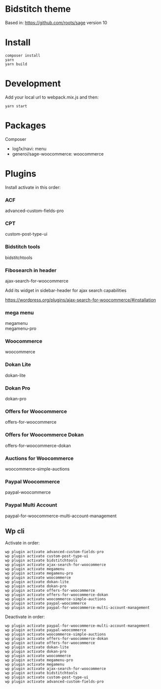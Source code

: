 # Bidstitch theme

Based in: https://github.com/roots/sage version 10

# Install

```
composer install
yarn
yarn build
```

# Development

Add your local url to webpack.mix.js and then:

```
yarn start
```

# Packages

Composer

- log1x/navi: menu
- generoi/sage-woocommerce: woocommerce

# Plugins

Install activate in this order:

### ACF

advanced-custom-fields-pro

### CPT

custom-post-type-ui

### Bidstitch tools

bidstitchtools

### Fibosearch in header

ajax-search-for-woocommerce

Add its widget in sidebar-header for ajax search capabilities

https://wordpress.org/plugins/ajax-search-for-woocommerce/#installation

### mega menu

megamenu  
megamenu-pro

### Woocommerce

woocommerce

### Dokan Lite

dokan-lite

### Dokan Pro

dokan-pro

### Offers for Woocommerce

offers-for-woocommerce

### Offers for Woocommerce Dokan

offers-for-woocommerce-dokan

### Auctions for Woocommerce

woocommerce-simple-auctions

### Paypal Woocommerce

paypal-woocommerce

### Paypal Multi Account

paypal-for-woocommerce-multi-account-management

## Wp cli

Activate in order:

```
wp plugin activate advanced-custom-fields-pro
wp plugin activate custom-post-type-ui
wp plugin activate bidstitchtools
wp plugin activate ajax-search-for-woocommerce
wp plugin activate megamenu
wp plugin activate megamenu-pro
wp plugin activate woocommerce
wp plugin activate dokan-lite
wp plugin activate dokan-pro
wp plugin activate offers-for-woocommerce
wp plugin activate offers-for-woocommerce-dokan
wp plugin activate woocommerce-simple-auctions
wp plugin activate paypal-woocommerce
wp plugin activate paypal-for-woocommerce-multi-account-management
```

Deactivate in order:

```
wp plugin activate paypal-for-woocommerce-multi-account-management
wp plugin activate paypal-woocommerce
wp plugin activate woocommerce-simple-auctions
wp plugin activate offers-for-woocommerce-dokan
wp plugin activate offers-for-woocommerce
wp plugin activate dokan-lite
wp plugin activate dokan-pro
wp plugin activate woocommerce
wp plugin activate megamenu-pro
wp plugin activate megamenu
wp plugin activate ajax-search-for-woocommerce
wp plugin activate bidstitchtools
wp plugin activate custom-post-type-ui
wp plugin activate advanced-custom-fields-pro
```
